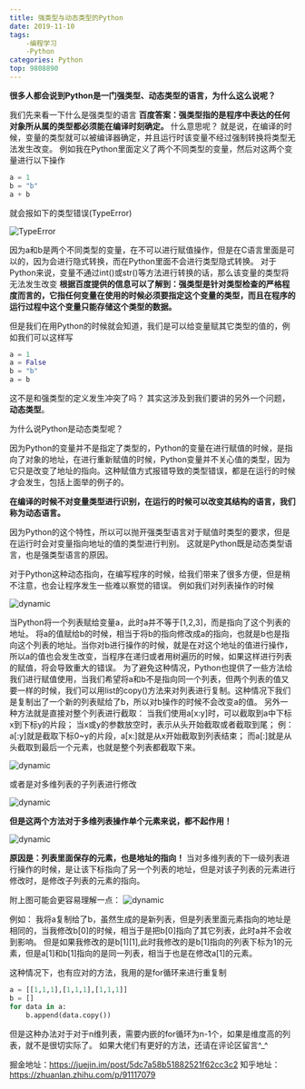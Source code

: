 ```yaml
---
title: 强类型与动态类型的Python
date: 2019-11-10
tags: 
    -编程学习
    -Python
categories: Python
top: 9808890
---
```


**很多人都会说到Python是一门强类型、动态类型的语言，为什么这么说呢？**

我们先来看一下什么是强类型的语言
**百度答案：强类型指的是程序中表达的任何对象所从属的类型都必须能在编译时刻确定。**
什么意思呢？
就是说，在编译的时候，变量的类型就可以被编译器确定，并且运行时该变量不经过强制转换将类型无法发生改变。
例如我在Python里面定义了两个不同类型的变量，然后对这两个变量进行以下操作

```Python
a = 1
b = "b"
a + b
```

就会报如下的类型错误(TypeError)

![TypeError](/images/Python特性/TypeError1.png)

因为a和b是两个不同类型的变量，在不可以进行赋值操作，但是在C语言里面是可以的，因为会进行隐式转换，而在Python里面不会进行类型隐式转换。
对于Python来说，变量不通过int()或str()等方法进行转换的话，那么该变量的类型将无法发生改变
**根据百度提供的信息可以了解到：强类型是针对类型检查的严格程度而言的，它指任何变量在使用的时候必须要指定这个变量的类型，而且在程序的运行过程中这个变量只能存储这个类型的数据。**

但是我们在用Python的时候就会知道，我们是可以给变量赋其它类型的值的，例如我们可以这样写

```Python
a = 1
a = False
b = "b"
a = b
```

这不是和强类型的定义发生冲突了吗？
其实这涉及到我们要讲的另外一个问题，**动态类型**。

为什么说Python是动态类型呢？

因为Python的变量并不是指定了类型的，Python的变量在进行赋值的时候，是指向了对象的地址，在进行重新赋值的时候，Python变量并不关心值的类型，因为它只是改变了地址的指向。这种赋值方式报错导致的类型错误，都是在运行的时候才会发生，包括上面举的例子的。

**在编译的时候不对变量类型进行识别，在运行的时候可以改变其结构的语言，我们称为动态语言。**

因为Python的这个特性，所以可以抛开强类型语言对于赋值时类型的要求，但是在运行时会对变量指向地址的值的类型进行判别。
这就是Python既是动态类型语言，也是强类型语言的原因。

对于Python这种动态指向，在编写程序的时候，给我们带来了很多方便，但是稍不注意，也会让程序发生一些难以察觉的错误。
例如我们对列表操作的时候

![dynamic](/images/Python特性/dynamic1.png)

当Python将一个列表赋给变量a，此时a并不等于[1,2,3]，而是指向了这个列表的地址。
将a的值赋给b的时候，相当于将b的指向修改成a的指向，也就是b也是指向这个列表的地址。当你对b进行操作的时候，就是在对这个地址的值进行操作，所以a的值也会发生改变，当程序在递归或者用树遍历的时候，如果这样进行列表的赋值，将会导致重大的错误。
为了避免这种情况，Python也提供了一些方法给我们进行赋值使用，当我们希望将a和b不是指向同一个列表，但两个列表的值又要一样的时候，我们可以用list的copy()方法来对列表进行复制。这种情况下我们是复制出了一个新的列表赋给了b，所以对b操作的时候不会改变a的值。
另外一种方法就是直接对整个列表进行截取：
当我们使用a[x:y]时，可以截取到a中下标x到下标y的片段；
当x或y的参数放空时，表示从头开始截取或者截取到尾；
例：a[:y]就是截取下标0~y的片段，a[x:]就是从x开始截取到列表结束；
而a[:]就是从头截取到最后一个元素，也就是整个列表都截取下来。

![dynamic](/images/Python特性/dynamic2.png)

或者是对多维列表的子列表进行修改

![dynamic](/images/Python特性/dynamic3.png)

**但是这两个方法对于多维列表操作单个元素来说，都不起作用！**

![dynamic](/images/Python特性/dynamic4.png)

**原因是：列表里面保存的元素，也是地址的指向！**
当对多维列表的下一级列表进行操作的时候，是让该下标指向了另一个列表的地址，但是对该子列表的元素进行修改时，是修改子列表的元素的指向。

附上图可能会更容易理解一点：
![dynamic](/images/Python特性/introduce.png)

例如：
我将a复制给了b，虽然生成的是新列表，但是列表里面元素指向的地址是相同的，当我修改b[0]的时候，相当于是把b[0]指向了其它列表，此时a并不会收到影响。
但是如果我修改的是b[1][1],此时我修改的是b[1]指向的列表下标为1的元素，但是a[1]和b[1]指向的是同一列表，相当于也是在修改a[1]的元素。

这种情况下，也有应对的方法，我用的是for循环来进行重复制

```Python
a = [[1,1,1],[1,1,1],[1,1,1]]
b = []
for data in a:
    b.append(data.copy())
```

但是这种办法对于对于n维列表，需要内嵌的for循环为n-1个，如果是维度高的列表，就不是很切实际了。
如果大佬们有更好的方法，还请在评论区留言^_^

掘金地址：<https://juejin.im/post/5dc7a58b51882521f62cc3c2>
知乎地址：<https://zhuanlan.zhihu.com/p/91117079>
